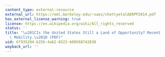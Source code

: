 ```yaml
---
content_type: external-resource
external_url: https://eml.berkeley.edu/~saez/chettyetalAERPP2014.pdf
has_external_license_warning: true
license: https://en.wikipedia.org/wiki/All_rights_reserved
status: ''
title: "\u201CIs the United States Still a Land of Opportunity? Recent Trends in Intergenerational\
  \ Mobility.\u201D (PDF)"
uid: 6f935284-b25b-4a62-8523-b08568742830
wayback_url: ''
---
```

